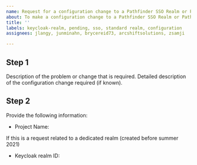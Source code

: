 ```yaml
---
name: Request for a configuration change to a Pathfinder SSO Realm or Pathfinder SSO standard client
about: To make a configuration change to a Pathfinder SSO Realm or Pathfinder SSO standard client
title: ''
labels: keycloak-realm, pending, sso, standard realm, configuration
assignees: jlangy, junminahn, brycereid73, arcshiftsolutions, zsamji

---
```


## Step 1
Description of the problem or change that is required.
Detailed description of the configuration change required (if known).

## Step 2
Provide the following information:

* Project Name: 

If this is a request related to a dedicated realm (created before summer 2021)
* Keycloak realm ID: 



